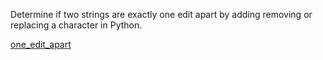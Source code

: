 Determine if two strings are exactly one edit apart by adding removing or replacing a character in Python.

[one_edit_apart](..)

